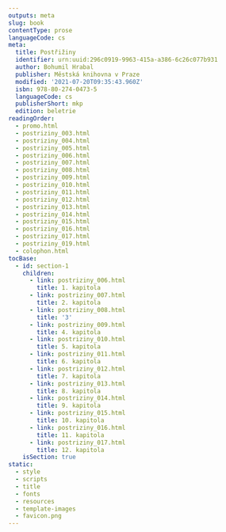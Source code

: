 ```yaml
---
outputs: meta
slug: book
contentType: prose
languageCode: cs
meta:
  title: Postřižiny
  identifier: urn:uuid:296c0919-9963-415a-a386-6c26c077b931
  author: Bohumil Hrabal
  publisher: Městská knihovna v Praze
  modified: '2021-07-20T09:35:43.960Z'
  isbn: 978-80-274-0473-5
  languageCode: cs
  publisherShort: mkp
  edition: beletrie
readingOrder:
  - promo.html
  - postriziny_003.html
  - postriziny_004.html
  - postriziny_005.html
  - postriziny_006.html
  - postriziny_007.html
  - postriziny_008.html
  - postriziny_009.html
  - postriziny_010.html
  - postriziny_011.html
  - postriziny_012.html
  - postriziny_013.html
  - postriziny_014.html
  - postriziny_015.html
  - postriziny_016.html
  - postriziny_017.html
  - postriziny_019.html
  - colophon.html
tocBase:
  - id: section-1
    children:
      - link: postriziny_006.html
        title: 1. kapitola
      - link: postriziny_007.html
        title: 2. kapitola
      - link: postriziny_008.html
        title: '3'
      - link: postriziny_009.html
        title: 4. kapitola
      - link: postriziny_010.html
        title: 5. kapitola
      - link: postriziny_011.html
        title: 6. kapitola
      - link: postriziny_012.html
        title: 7. kapitola
      - link: postriziny_013.html
        title: 8. kapitola
      - link: postriziny_014.html
        title: 9. kapitola
      - link: postriziny_015.html
        title: 10. kapitola
      - link: postriziny_016.html
        title: 11. kapitola
      - link: postriziny_017.html
        title: 12. kapitola
    isSection: true
static:
  - style
  - scripts
  - title
  - fonts
  - resources
  - template-images
  - favicon.png
---
```

